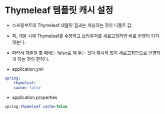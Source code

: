 # Thymeleaf 템플릿 캐시 설정

- 스프링부트의 Thymeleaf 테믚릿 결과는 캐싱하는 것이 디폴트 값.
- 즉, 개발 시에 Thymeleaf를 수정하고 브라우저를 새로고침하면 바로 반영이 되지 않는다.
- 따라서 개발을 할 때에는 false로 해 주는 것이 재시작 없이 새로고침만으로 반영되게 하는 것이 편하다.

- application.yml
```yml
spring:
    thymeleaf:
    cache: false
```

- application.properties
```java
spring.thymeleaf.cache=false
```